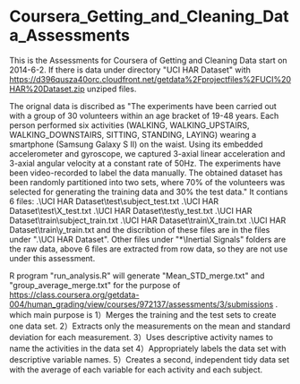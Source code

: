 Coursera_Getting_and_Cleaning_Data_Assessments
==============================================
This is the Assessments for Coursera of Getting and Cleaning Data start on 2014-6-2. If there is data under directory "UCI HAR Dataset" with  https://d396qusza40orc.cloudfront.net/getdata%2Fprojectfiles%2FUCI%20HAR%20Dataset.zip unziped files. 

The orignal data is discribed as "The experiments have been carried out with a group of 30 volunteers within an age bracket of 19-48 years. Each person performed six activities (WALKING, WALKING_UPSTAIRS, WALKING_DOWNSTAIRS, SITTING, STANDING, LAYING) wearing a smartphone (Samsung Galaxy S II) on the waist. Using its embedded accelerometer and gyroscope, we captured 3-axial linear acceleration and 3-axial angular velocity at a constant rate of 50Hz. The experiments have been video-recorded to label the data manually. The obtained dataset has been randomly partitioned into two sets, where 70% of the volunteers was selected for generating the training data and 30% the test data." It contians 6 files:
.\UCI HAR Dataset\test\subject_test.txt
.\UCI HAR Dataset\test\X_test.txt
.\UCI HAR Dataset\test\y_test.txt
.\UCI HAR Dataset\train\subject_train.txt
.\UCI HAR Dataset\train\X_train.txt
.\UCI HAR Dataset\train\y_train.txt
and the discribtion of these files are in the files under ".\UCI HAR Dataset". Other files under "*\Inertial Signals\" folders are the raw data, above 6 files are extracted from row data, so they are not use under this assessment.

R program "run_analysis.R"  will generate "Mean_STD_merge.txt" and "group_average_merge.txt" for the purpose of https://class.coursera.org/getdata-004/human_grading/view/courses/972137/assessments/3/submissions . which main purpose is 
1）Merges the training and the test sets to create one data set.
2）Extracts only the measurements on the mean and standard deviation for each measurement. 
3）Uses descriptive activity names to name the activities in the data set
4）Appropriately labels the data set with descriptive variable names. 
5）Creates a second, independent tidy data set with the average of each variable for each activity and each subject.

